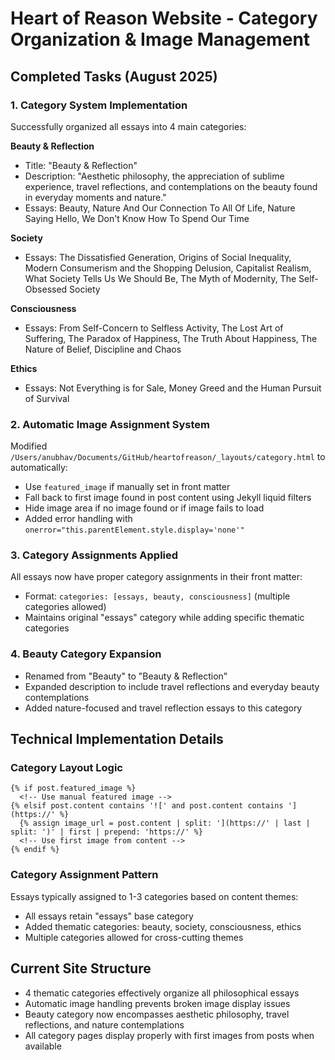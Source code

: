 # Heart of Reason Website - Category Organization & Image Management

## Completed Tasks (August 2025)

### 1. Category System Implementation
Successfully organized all essays into 4 main categories:

**Beauty & Reflection**
- Title: "Beauty & Reflection" 
- Description: "Aesthetic philosophy, the appreciation of sublime experience, travel reflections, and contemplations on the beauty found in everyday moments and nature."
- Essays: Beauty, Nature And Our Connection To All Of Life, Nature Saying Hello, We Don't Know How To Spend Our Time

**Society** 
- Essays: The Dissatisfied Generation, Origins of Social Inequality, Modern Consumerism and the Shopping Delusion, Capitalist Realism, What Society Tells Us We Should Be, The Myth of Modernity, The Self-Obsessed Society

**Consciousness**
- Essays: From Self-Concern to Selfless Activity, The Lost Art of Suffering, The Paradox of Happiness, The Truth About Happiness, The Nature of Belief, Discipline and Chaos

**Ethics**
- Essays: Not Everything is for Sale, Money Greed and the Human Pursuit of Survival

### 2. Automatic Image Assignment System
Modified `/Users/anubhav/Documents/GitHub/heartofreason/_layouts/category.html` to automatically:
- Use `featured_image` if manually set in front matter
- Fall back to first image found in post content using Jekyll liquid filters
- Hide image area if no image found or if image fails to load
- Added error handling with `onerror="this.parentElement.style.display='none'"`

### 3. Category Assignments Applied
All essays now have proper category assignments in their front matter:
- Format: `categories: [essays, beauty, consciousness]` (multiple categories allowed)
- Maintains original "essays" category while adding specific thematic categories

### 4. Beauty Category Expansion
- Renamed from "Beauty" to "Beauty & Reflection"
- Expanded description to include travel reflections and everyday beauty contemplations
- Added nature-focused and travel reflection essays to this category

## Technical Implementation Details

### Category Layout Logic
```liquid
{% if post.featured_image %}
  <!-- Use manual featured image -->
{% elsif post.content contains '![' and post.content contains '](https://' %}
  {% assign image_url = post.content | split: '](https://' | last | split: ')' | first | prepend: 'https://' %}
  <!-- Use first image from content -->
{% endif %}
```

### Category Assignment Pattern
Essays typically assigned to 1-3 categories based on content themes:
- All essays retain "essays" base category
- Added thematic categories: beauty, society, consciousness, ethics
- Multiple categories allowed for cross-cutting themes

## Current Site Structure
- 4 thematic categories effectively organize all philosophical essays
- Automatic image handling prevents broken image display issues
- Beauty category now encompasses aesthetic philosophy, travel reflections, and nature contemplations
- All category pages display properly with first images from posts when available